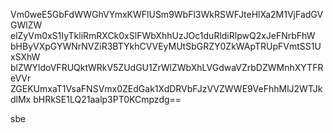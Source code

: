 Vm0weE5GbFdWWGhVYmxKWFlUSm9WbFl3WkRSWFJteHlXa2M1VjFadGVGWlZW
elZyVm0xS1IyTkliRmRXCk0xSlFWbXhhUzJOc1duRldiRlpwQ2xJeFNrbFhW
bHByVXpGYWNrNVZiR3BTYkhCVVEyMUtSbGRZY0ZkWApTRUpFVmtSS1UxSXhW
blZWYldoVFRUQktWRkV5ZUdGU1ZrWlZWbXhLVGdwaVZrbDZWMnhXYTFReVVr
ZGEKUmxaT1VsaFNSVmx0ZEdGak1XdDRVbFJzVVZWWE9VeFhhMlJ2WTJkdlMx
bHRkSE1LQ21aalp3PT0KCmpzdg==

sbe
